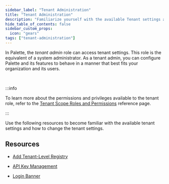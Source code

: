 ```yaml
---
sidebar_label: "Tenant Administration"
title: "Tenant Administration"
description: "Familiarize yourself with the available Tenant settings and how you can control the behavior of your tenant."
hide_table_of_contents: false
sidebar_custom_props: 
  icon: "gears"
tags: ["tenant-administration"]
---
```





In Palette, the *tenant admin* role can access tenant settings. This role is the equivalent of a system administrator. As a tenant admin, you can configure Palette and its features to behave in a manner that best fits your organization and its users. 

<br />

:::info

To learn more about the permissions and privileges available to the tenant role, refer to the [Tenant Scope Roles and Permissions](../user-management/palette-rbac/tenant-scope-roles-permissions.md) reference page.

:::


Use the following resources to become familiar with the available tenant settings and how to change the tenant settings.


## Resources


- [Add Tenant-Level Registry](add-registry.md)

- [API Key Management](api-key-management.md)

- [Login Banner](login-banner.md)




<br />